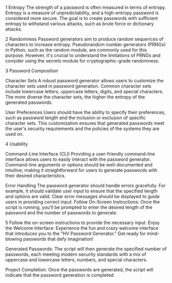 1 Entropy The strength of a password is often measured in terms of entropy. Entropy is a measure of unpredictability, and a high-entropy password is considered more secure. The goal is to create passwords with sufficient entropy to withstand various attacks, such as brute force or dictionary attacks.

2 Randomness Password generators aim to produce random sequences of characters to increase entropy. Pseudorandom number generators (PRNGs) in Python, such as the random module, are commonly used for this purpose. However, it's crucial to understand the limitations of PRNGs and consider using the secrets module for cryptographic-grade randomness.

3 Password Composition

Character Sets A robust password generator allows users to customize the character sets used in password generation. Common character sets include lowercase letters, uppercase letters, digits, and special characters. The more diverse the character sets, the higher the entropy of the generated passwords.

User Preferences Users should have the ability to specify their preferences, such as password length and the inclusion or exclusion of specific character sets. This customization ensures that generated passwords meet the user's security requirements and the policies of the systems they are used on.

4 Usability

Command-Line Interface (CLI) Providing a user-friendly command-line interface allows users to easily interact with the password generator. Command-line arguments or options should be well-documented and intuitive, making it straightforward for users to generate passwords with their desired characteristics.

Error Handling The password generator should handle errors gracefully. For example, it should validate user input to ensure that the specified length and options are valid. Clear error messages should be displayed to guide users in providing correct input. Follow On-Screen Instructions: Once the script is running, you'll be prompted to enter the desired length of the password and the number of passwords to generate.

5 Follow the on-screen instructions to provide the necessary input. Enjoy the Welcome Interface: Experience the fun and crazy welcome interface that introduces you to the "HV Password Generator." Get ready for mind-blowing passwords that defy imagination!

Generated Passwords: The script will then generate the specified number of passwords, each meeting modern security standards with a mix of uppercase and lowercase letters, numbers, and special characters.

Project Completion: Once the passwords are generated, the script will indicate that the password generation is completed
